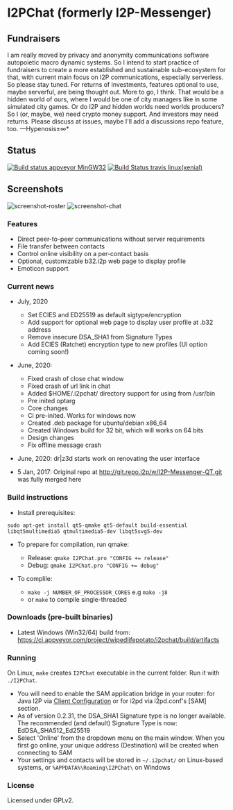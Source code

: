 # I2PChat (formerly I2P-Messenger)

## Fundraisers

I am really moved by privacy and anonymity communications software autopoietic macro dynamic systems. So I intend to start practice of fundraisers to create a more established and sustainable sub-ecosystem for that, with current main focus on I2P communications, especially serverless. So please stay tuned. For returns of investments, features optional to use, maybe serverful, are being thought out. More to go, I think. That would be a hidden world of ours, where I would be one of city managers like in some simulated city games. Or do I2P and hidden worlds need worlds producers? So I (or, maybe, we) need crypto money support. And investors may need returns. Please discuss at issues, maybe I'll add a discussions repo feature, too. —Hypenosis±∞*

## Status

[![Build status appveyor MinGW32](https://ci.appveyor.com/api/projects/status/0tanjnojnlpksug6?svg=true)](https://ci.appveyor.com/project/wipedlifepotato/i2pchat)
[![Build Status travis linux(xenial)](https://travis-ci.org/wipedlifepotato/i2pchat.svg?branch=master)](https://travis-ci.org/wipedlifepotato/i2pchat)

## Screenshots

![screenshot-roster](https://vituperative.github.io/i2pchat/screenshots/main.png) ![screenshot-chat](https://vituperative.github.io/i2pchat/screenshots/chat.png)

### Features

 * Direct peer-to-peer communications without server requirements
 * File transfer between contacts
 * Control online visibility on a per-contact basis
 * Optional, customizable b32.i2p web page to display profile
 * Emoticon support

### Current news

* July, 2020
  * Set ECIES and ED25519 as default sigtype/encryption
  * Add support for optional web page to display user profile at .b32 address
  * Remove insecure DSA_SHA1 from Signature Types
  * Add ECIES (Ratchet) encryption type to new profiles (UI option coming soon!)

* June, 2020:
   * Fixed crash of close chat window
   * Fixed crash of url link in chat
   * Added $HOME/.i2pchat/ directory support for using from /usr/bin
   * Pre inited optarg
   * Core changes
   * Ci pre-inited. Works for windows now
   * Created .deb package for ubuntu/debian x86_64
   * Created Windows build for 32 bit, which will works on 64 bits
   * Design changes
   * Fix offline message crash
* June, 2020: dr\|z3d starts work on renovating the user interface
* 5 Jan, 2017: Original repo at http://git.repo.i2p/w/I2P-Messenger-QT.git was fully merged here

### Build instructions

 * Install prerequisites:

```
sudo apt-get install qt5-qmake qt5-default build-essential libqt5multimedia5 qtmultimedia5-dev libqt5svg5-dev
```

 * To prepare for compilation, run qmake:
   - Release: `qmake I2PChat.pro "CONFIG += release"`
   - Debug: `qmake I2PChat.pro "CONFIG += debug"`

 * To complile:
   - `make -j NUMBER_OF_PROCESSOR_CORES` e.g `make -j8`
   - or `make` to compile single-threaded


### Downloads (pre-built binaries)

* Latest Windows (Win32/64) build from: <a href="https://ci.appveyor.com/project/wipedlifepotato/i2pchat/build/artifacts">https://ci.appveyor.com/project/wipedlifepotato/i2pchat/build/artifacts</a>

### Running

On Linux, `make` creates `I2PChat` executable in the current folder. Run it with `./I2PChat`.

* You will need to enable the SAM application bridge in your router: for Java I2P via <a href="http://127.0.0.1:7657/configclients">Client Configuration</a> or for i2pd via i2pd.conf's [SAM] section.
* As of version 0.2.31, the DSA_SHA1 Signature type is no longer available. The recommended (and default) Signature Type is now: EdDSA_SHA512_Ed25519
* Select 'Online' from the dropdown menu on the main window. When you first go online, your unique address (Destination) will be created when connecting to SAM
* Your settings and contacts will be stored in `~/.i2pchat/` on Linux-based systems, or `%APPDATA%\Roaming\I2PChat\` on Windows

### License

Licensed under GPLv2.
